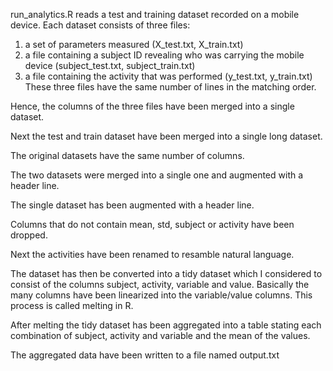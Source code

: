 run_analytics.R reads a test and training dataset recorded on a mobile device. Each dataset 
consists of three files:
1) a set of parameters measured (X_test.txt, X_train.txt)
2) a file containing a subject ID revealing who was carrying the mobile device (subject_test.txt, subject_train.txt)
3) a file containing the activity that was performed (y_test.txt, y_train.txt)
These three files have the same number of lines in the matching order.

Hence, the columns of the three files have been merged into a single dataset. 

Next the test and train dataset have been merged into a single long dataset.

The original datasets have the same number of columns.

The two datasets were merged into a single one and augmented with a header line.

The single dataset has been augmented with a header line.

Columns that do not contain mean, std, subject or activity have been dropped.

Next the activities have been renamed to resamble natural language.

The dataset has then be converted into a tidy dataset which I considered to consist of the columns subject, activity, variable and value. Basically the many columns have been linearized into the variable/value columns. This process is called melting in R.

After melting the tidy dataset has been aggregated into a table stating each combination of subject, activity and variable and the mean of the values.

The aggregated data have been written to a file named output.txt